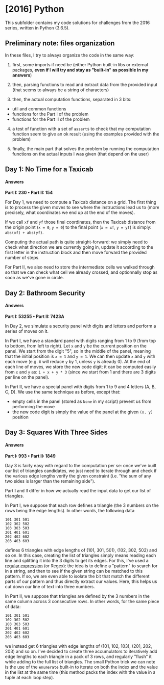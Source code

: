 # [2016] Python

This subfolder contains my code solutions for challenges from the 2016 series, written in Python (3.6.5).

## Preliminary note: files organization
In these files, I try to always organize the code in the same way:

1. first, some imports if need be (either Python built-in libs or external packages, **even if I will try and stay as "built-in" as possible in my answers**)

2. then, parsing functions to read and extract data from the provided input (that seems to always be a string of characters)

3. then, the actual computation functions, separated in 3 bits:
  - util and common functions
  - functions for the Part I of the problem
  - functions for the Part II of the problem
  
4. a test of function with a set of ``assert``s to check that my computation function seem to give an ok result (using the examples provided with the problem)

5. finally, the main part that solves the problem by running the computation functions on the actual inputs I was given (that depend on the user)

## Day 1: No Time for a Taxicab

#### Answers
**Part I: 230 • Part II: 154**

For Day 1, we need to compute a Taxicab distance on a grid. The first thing is to process the given moves to see where the instructions lead us to (more precisely, what coordinates we end up at the end of the moves).

If we call `xf` and `yf` those final coordinates, then the Taxicab distance from the origin point (`x = 0`, `y = 0`) to the final point (`x = xf`, `y = yf`) is simply: `abs(xf) + abs(yf)`.

Computing the actual path is quite straight-forward: we simply need to check what direction we are currently going in, update it according to the first letter in the instruction block and then move forward the provided number of steps.

For Part II, we also need to store the intermediate cells we walked through so that we can check what cell we already crossed, and optionnally stop as soon as we've gone in circle.

## Day 2: Bathroom Security

#### Answers
**Part I: 53255 • Part II: 7423A**

In Day 2, we simulate a security panel with digits and letters and perform a series of moves on it.

In Part I, we have a standard panel with digits ranging from 1 to 9 (from top to bottom, from left to right). Let `x` and `y` be the current position on the panel. We start from the digit "5", so in the middle of the panel, meaning that the initial position is `x = 1` and `y = 1`. We can then update `x` and `y` with each move (e.g. `U` will reduce `y` by 1, unless `y` is already 0). At the end of each line of moves, we store the new code digit; it can be computed easily from `x` and `y` as: `1 + x + y * 3` (since we start from 1 and there are 3 digits per line on the panel).

In Part II, we have a special panel with digits from 1 to 9 and 4 letters (A, B, C, D). We use the same technique as before, except that:

- empty cells in the panel (stored as `None` in my script) prevent us from performing the move
- the new code digit is simply the value of the panel at the given `(x, y)` position

## Day 3: Squares With Three Sides

#### Answers
**Part I: 993 • Part II: 1849**

Day 3 is fairly easy with regard to the computation per se: once we've built our list of triangles candidates, we just need to iterate through and check if the various edge lengths verify the given constraint (i.e. "the sum of any two sides is larger than the remaining side").

Part I and II differ in how we actually read the input data to get our list of triangles.

In Part I, we suppose that each row defines a triangle (the 3 numbers on the rows being the edge lengths). In other words, the following data:

```
101 301 501
102 302 502
103 303 503
201 401 601
202 402 602
203 403 603
```

defines 6 triangles with edge lengths of (101, 301, 501), (102, 302, 502) and so on. In this case, creating the list of triangles simply means reading each line and splitting it into the 3 digits to get its edges. For this, I've used a [regular expression](https://en.wikipedia.org/wiki/Regular_expression) (or Regex): the idea is to define a "pattern" to search for in a string, and then to see if the given string can be matched to this pattern. If so, we are even able to isolate the bit that match the different parts of our pattern and thus directly extract our values. Here, this helps us cut down our line of text into three numbers.

In Part II, we suppose that triangles are defined by the 3 numbers in the same column across 3 consecutive rows. In other words, for the same piece of data:

```
101 301 501
102 302 502
103 303 503
201 401 601
202 402 602
203 403 603
```

we instead get 6 triangles with edge lengths of (101, 102, 103), (201, 202, 203) and so on. I've decided to create three accumulators to iteratively add edge lengths to each triangle in a pack of 3 rows, and regularly "flush" it while adding to the full list of triangles. The small Python trick we can note is the use of the `enumerate` built-in to iterate on both the index and the value in the list at the same time (this method packs the index with the value in a tuple at each loop step).
